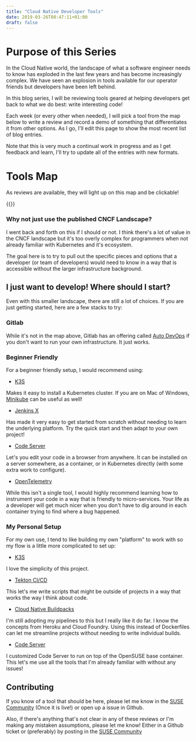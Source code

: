```yaml
---
title: "Cloud Native Developer Tools"
date: 2019-03-26T08:47:11+01:00
draft: false
---
```




# Purpose of this Series

In the Cloud Native world, the landscape of what a software engineer needs to know has exploded in the last few years and has become increasingly complex. We have seen an explosion in tools available for our operator friends but developers have been left behind.

In this blog series, I will be reviewing tools geared at helping developers get back to what we do best: write interesting code!

Each week (or every other when needed), I will pick a tool from the map below to write a review and record a demo of something that differentiates it from other options. As I go, I'll edit this page to show the most recent list of blog entries.


Note that this is very much a continual work in progress and as I get feedback and learn, I'll try to update all of the entries with new formats. 

# Tools Map

As reviews are available, they will light up on this map and be clickable!

{{<tools-map >}}

### Why not just use the published CNCF Landscape?

I went back and forth on this if I should or not. I think there's a lot of value in the CNCF landscape but it's too overly complex for programmers when not already familiar with Kubernetes and it's ecosystem. 

The goal here is to try to pull out the specific pieces and options that a developer (or team of developers) would need to know in a way that is accessible without the larger infrastructure background.


## I just want to develop! Where should I start?

Even with this smaller landscape, there are still a lot of choices. If you are just getting started, here are a few stacks to try:

### Gitlab

While it's not in the map above, Gitlab has an offering called [Auto DevOps](https://about.gitlab.com/stages-devops-lifecycle/auto-devops/) if you don't want to run your own infrastructure. It just works.


### Beginner Friendly

For a beginner friendly setup, I would recommend using:

- [K3S](https://k3s.io) 

Makes it easy to install a Kubernetes cluster. If you are on Mac of Windows, [Minikube](https://minikube.sigs.k8s.io/docs/) can be useful as well!

- [Jenkins X](https://jenkins-x.io)

Has made it very easy to get started from scratch without needing to learn the underlying platform. Try the quick start and then adapt to your own project! 

- [Code Server](https://github.com/cdr/code-server)

Let's you edit your code in a browser from anywhere. It can be installed on a server somewhere, as a container, or in Kubernetes directly (with some extra work to configure).

- [OpenTelemetry](https://opentelemetry.io)

While this isn't a single tool, I would highly recommend learning how to instrument your code in a way that is friendly to micro-services. Your life as a developer will get much nicer when you don't have to dig around in each container trying to find where a bug happened.

### My Personal Setup

For my own use, I tend to like building my own "platform" to work with so my flow is a little more complicated to set up:

- [K3S](https://k3s.io) 

I love the simplicity of this project.

- [Tekton CI/CD](https://tekton.dev)

This let's me write scripts that might be outside of projects in a way that works the way I think about code.

- [Cloud Native Buildpacks](https://buildpacks.io)

I'm still adopting my pipelines to this but I really like it do far. I know the concepts from Heroku and Cloud Foundry. Using this instead of Dockerfiles can let me streamline projects without needing to write individual builds.

- [Code Server](https://github.com/cdr/code-server)

I customized Code Server to run on top of the OpenSUSE base container. This let's me use all the tools that I'm already familiar with without any issues! 


## Contributing

If you know of a tool that should be here, please let me know in the [SUSE Community](https://community.suse.com) (Once it is live!) or open up a issue in Github.

Also, if there's anything that's not clear in any of these reviews or I'm making any mistaken assumptions, please let me know! Either in a Github ticket or (preferably) by posting in the [SUSE Community](https://community.suse.com)


